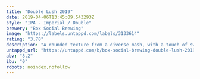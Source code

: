 ```yaml
---
title: "Double Lush 2019"
date: 2019-04-06T13:45:09.543293Z
style: "IPA - Imperial / Double"
brewery: "Box Social Brewing"
image: "https://labels.untappd.com/labels/3133614"
rating: "3.78"
description: "A rounded texture from a diverse mash, with a touch of sweetness. DDH with Columbus, Mosaic and more. Strong hop character, with notes of zesty lemons, and mangoes on the aroma, followed by tastes of stone fruit and citrus."
untappd_url: "https://untappd.com/b/box-social-brewing-double-lush-2019/3133614"
abv: "8.2"
ibu: "0"
robots: noindex,nofollow
---
```


